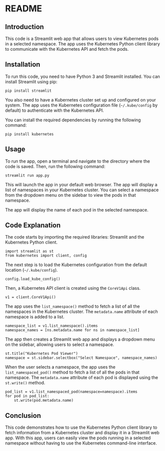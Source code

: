 # README

## Introduction

This code is a Streamlit web app that allows users to view Kubernetes pods in a selected namespace. The app uses the Kubernetes Python client library to communicate with the Kubernetes API and fetch the pods.

## Installation

To run this code, you need to have Python 3 and Streamlit installed. You can install Streamlit using pip:

```
pip install streamlit
```

You also need to have a Kubernetes cluster set up and configured on your system. The app uses the Kubernetes configuration file (`~/.kube/config` by default) to authenticate with the Kubernetes API.

You can install the required dependencies by running the following command:

```
pip install kubernetes
```

## Usage

To run the app, open a terminal and navigate to the directory where the code is saved. Then, run the following command:

```
streamlit run app.py
```

This will launch the app in your default web browser. The app will display a list of namespaces in your Kubernetes cluster. You can select a namespace from the dropdown menu on the sidebar to view the pods in that namespace.

The app will display the name of each pod in the selected namespace.

## Code Explanation

The code starts by importing the required libraries: Streamlit and the Kubernetes Python client.

```
import streamlit as st
from kubernetes import client, config
```

The next step is to load the Kubernetes configuration from the default location (`~/.kube/config`).

```
config.load_kube_config()
```

Then, a Kubernetes API client is created using the `CoreV1Api` class.

```
v1 = client.CoreV1Api()
```

The app uses the `list_namespace()` method to fetch a list of all the namespaces in the Kubernetes cluster. The `metadata.name` attribute of each namespace is added to a list.

```
namespace_list = v1.list_namespace().items
namespace_names = [ns.metadata.name for ns in namespace_list]
```

The app then creates a Streamlit web app and displays a dropdown menu on the sidebar, allowing users to select a namespace.

```
st.title("Kubernetes Pod Viewer")
namespace = st.sidebar.selectbox("Select Namespace", namespace_names)
```

When the user selects a namespace, the app uses the `list_namespaced_pod()` method to fetch a list of all the pods in that namespace. The `metadata.name` attribute of each pod is displayed using the `st.write()` method.

```
pod_list = v1.list_namespaced_pod(namespace=namespace).items
for pod in pod_list:
    st.write(pod.metadata.name)
```

## Conclusion

This code demonstrates how to use the Kubernetes Python client library to fetch information from a Kubernetes cluster and display it in a Streamlit web app. With this app, users can easily view the pods running in a selected namespace without having to use the Kubernetes command-line interface.
